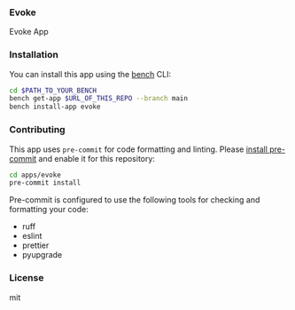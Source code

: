 ### Evoke

Evoke App

### Installation

You can install this app using the [bench](https://github.com/frappe/bench) CLI:

```bash
cd $PATH_TO_YOUR_BENCH
bench get-app $URL_OF_THIS_REPO --branch main
bench install-app evoke
```

### Contributing

This app uses `pre-commit` for code formatting and linting. Please [install pre-commit](https://pre-commit.com/#installation) and enable it for this repository:

```bash
cd apps/evoke
pre-commit install
```

Pre-commit is configured to use the following tools for checking and formatting your code:

- ruff
- eslint
- prettier
- pyupgrade

### License

mit
